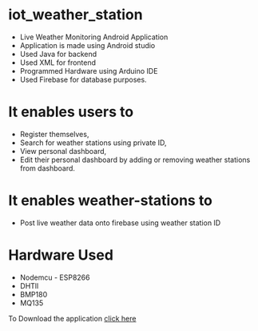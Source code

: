 # iot_weather_station
- Live Weather Monitoring Android Application
- Application is made using Android studio
- Used Java for backend
- Used XML for frontend
- Programmed Hardware using Arduino IDE 
- Used Firebase for database purposes.

# It enables users to 
- Register themselves, 
- Search for weather stations using private ID,
- View personal dashboard,
- Edit their personal dashboard by adding or removing weather stations from dashboard.

# It enables weather-stations to 
- Post live weather data onto firebase using weather station ID

# Hardware Used
- Nodemcu - ESP8266
- DHTll 
- BMP180
- MQ135

To Download the application [click here](https://github.com/kathuriabhinav/iot_weather_station/raw/main/Executable.apk)
